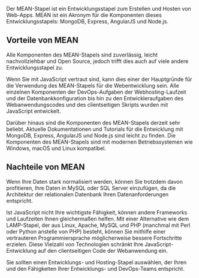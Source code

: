 Der MEAN-Stapel ist ein Entwicklungsstapel zum Erstellen und Hosten von Web-Apps. MEAN ist ein Akronym für die Komponenten dieses Entwicklungsstapels: MongoDB, Express, AngularJS und Node.js.

## <a name="why-would-i-pick-mean"></a>Vorteile von MEAN

Alle Komponenten des MEAN-Stapels sind zuverlässig, leicht nachvollziehbar und Open Source, jedoch trifft dies auch auf viele andere Entwicklungsstapel zu. 

Wenn Sie mit JavaScript vertraut sind, kann dies einer der Hauptgründe für die Verwendung des MEAN-Stapels für die Webentwicklung sein. Alle einzelnen Komponenten der DevOps-Aufgaben der Webhosting-Laufzeit und der Datenbankkonfiguration bis hin zu den Entwickleraufgaben des Webanwendungscodes und des clientseitigen Skripts wurden mit JavaScript entwickelt.

Darüber hinaus sind die Komponenten des MEAN-Stapels derzeit sehr beliebt. Aktuelle Dokumentationen und Tutorials für die Entwicklung mit MongoDB, Express, AngularJS und Node.js sind leicht zu finden. Die Komponenten des MEAN-Stapels sind mit modernen Betriebssystemen wie Windows, macOS und Linux kompatibel.

## <a name="why-might-mean-not-be-right-for-me"></a>Nachteile von MEAN

Wenn Ihre Daten stark normalisiert werden, können Sie trotzdem davon profitieren, Ihre Daten in MySQL oder SQL Server einzufügen, da die Architektur der relationalen Datenbank Ihren Datenanforderungen entspricht.

Ist JavaScript nicht Ihre wichtigste Fähigkeit, können andere Frameworks und Laufzeiten Ihnen gleichermaßen helfen. Mit einer Alternative wie dem LAMP-Stapel, der aus Linux, Apache, MySQL und PHP (manchmal mit Perl oder Python anstelle von PHP) besteht, können Sie mithilfe einer vertrauteren Programmiersprache möglicherweise bessere Fortschritte erzielen. Diese Vielzahl von Technologien schränkt Ihre JavaScript-Entwicklung auf den clientseitigen Code der Webanwendung ein.

Sie sollten einen Entwicklungs- und Hosting-Stapel auswählen, der Ihren und den Fähigkeiten Ihrer Entwicklungs- und DevOps-Teams entspricht.